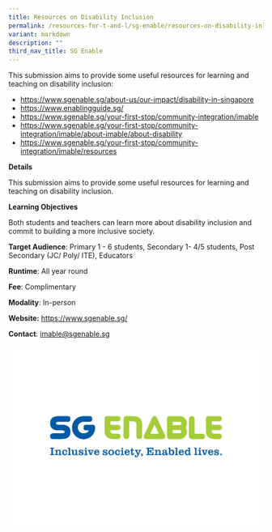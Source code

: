 ```yaml
---
title: Resources on Disability Inclusion
permalink: /resources-for-t-and-l/sg-enable/resources-on-disability-inlcusion/
variant: markdown
description: ""
third_nav_title: SG Enable
---
```

This submission aims to provide some useful resources for learning and teaching on disability inclusion: 
* https://www.sgenable.sg/about-us/our-impact/disability-in-singapore 
* https://www.enablingguide.sg/ 
* https://www.sgenable.sg/your-first-stop/community-integration/imable 
* https://www.sgenable.sg/your-first-stop/community-integration/imable/about-imable/about-disability 
* https://www.sgenable.sg/your-first-stop/community-integration/imable/resources

**Details**

This submission aims to provide some useful resources for learning and teaching on disability inclusion.

**Learning Objectives**

Both students and teachers can learn more about disability inclusion and commit to building a more inclusive society.

**Target Audience**: Primary 1 - 6 students, Secondary 1- 4/5 students, Post Secondary (JC/ Poly/ ITE), Educators

**Runtime**: All year round

**Fee**: Complimentary

**Modality**: In-person

**Website:** https://www.sgenable.sg/

**Contact**: imable@sgenable.sg

![](/images/1_SGE_WT_RGB_POS_01.jpg)